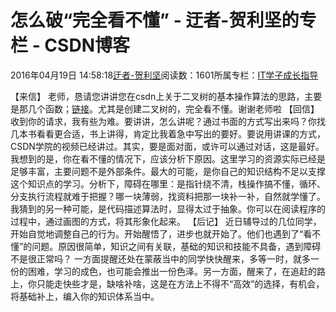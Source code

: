 
# 怎么破“完全看不懂” - 迂者-贺利坚的专栏 - CSDN博客

2016年04月19日 14:58:18[迂者-贺利坚](https://me.csdn.net/sxhelijian)阅读数：1601所属专栏：[IT学子成长指导](https://blog.csdn.net/column/details/itstudy.html)



【来信】
老师，恳请您讲讲您在csdn上关于二叉树的基本操作算法的思路，主要是那几个函数；[链接](http://blog.csdn.net/sxhelijian/article/details/49250581)。尤其是创建二叉树的，完全看不懂。谢谢老师啦
【回信】
收到你的请求，我有些为难。要讲讲，怎么讲呢？通过书面的方式写出来吗？你找几本书看看更合适，书上讲得，肯定比我着急中写出的要好。要说用讲课的方式，CSDN学院的视频已经讲过。其实，要是面对面，或许可以通过对话，这是最好。
我想到的是，你在看不懂的情况下，应该分析下原因。这里学习的资源实际已经是足够丰富，主要问题不是外部条件。最大的可能，是你自己的知识结构不足以支撑这个知识点的学习。分析下，障碍在哪里：是指针绕不清，栈操作搞不懂，循环、分支执行流程就难于把握？哪一块薄弱，找资料把那一块补一补，自然就学懂了。
我猜到的另一种可能，是代码描述算法时，显得太过于抽象。你可以在阅读程序的过程中，通过画图的方式，将其形象化起来。
【后记】
近日辅导过的几位同学，开始自觉地调整自己的行为。开始醒悟了，进步也就开始了。他们也遇到了“看不懂”的问题。原因很简单，知识之间有关联，基础的知识和技能不具备，遇到障碍不是很正常吗？
一方面提醒还处在蒙蔽当中的同学快快醒来，多等一时，就多一份的困难，学习的成色，也可能会推出一份色泽。另一方面，醒来了，在追赶的路上，你只能走快些才是，缺啥补啥，这是在方法上不得不“高效”的选择，有机会，将基础补上，编入你的知识体系当中。

